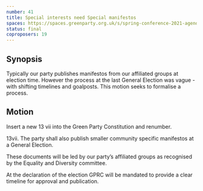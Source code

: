 ```yaml
---
number: 41
title: Special interests need Special manifestos
spaces: https://spaces.greenparty.org.uk/s/spring-conference-2021-agenda-forum2/?contentId=77459
status: final
coproposers: 19
---
```

## Synopsis

Typically our party publishes manifestos from our affiliated groups at election time. However the process at the last General Election was vague - with shifting timelines and goalposts. This motion seeks to formalise a process.

## Motion

Insert a new 13 vii into the Green Party Constitution and renumber.

13vii. The party shall also publish smaller community specific manifestos at a General Election.

These documents will be led by our party’s affiliated groups as recognised by the Equality and Diversity committee.

At the declaration of the election GPRC will be mandated to provide a clear timeline for approval and publication.
